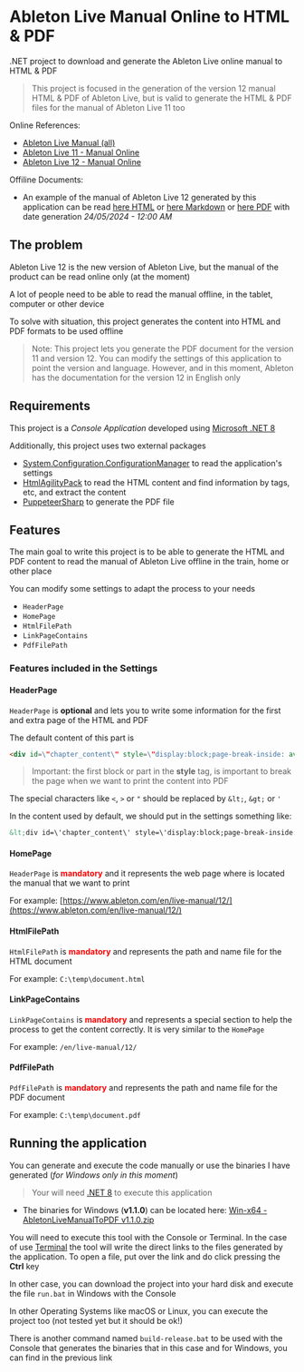 # Ableton Live Manual Online to HTML & PDF
.NET project to download and generate the Ableton Live online manual to HTML & PDF

> This project is focused in the generation of the version 12 manual HTML & PDF of Ableton Live, but is valid to generate the HTML & PDF files for the manual of Ableton Live 11 too

Online References: 
* [Ableton Live Manual (all)](https://help.ableton.com/hc/en-us/articles/206769450-Live-Manual)
* [Ableton Live 11 - Manual Online](https://www.ableton.com/en/live-manual/11/)
* [Ableton Live 12 - Manual Online](https://www.ableton.com/en/live-manual/12/)

Offiline Documents:
* An example of the manual of Ableton Live 12 generated by this application can be read [here HTML](/docs/Ableton_Live_12-en.html) or [here Markdown](/docs/Ableton_Live_12-en.md) or [here PDF](/docs/Ableton_Live_12-en.pdf) with date generation *24/05/2024 - 12:00 AM*


## The problem
Ableton Live 12 is the new version of Ableton Live, but the manual of the product can be read online only (at the moment)

A lot of people need to be able to read the manual offline, in the tablet, computer or other device

To solve with situation, this project generates the content into HTML and PDF formats to be used offline

> Note: This project lets you generate the PDF document for the version 11 and version 12. You can modify the settings of this application to point the version and language. However, and in this moment, Ableton has the documentation for the version 12 in English only


## Requirements
This project is a *Console Application* developed using [Microsoft .NET 8](https://dotnet.microsoft.com/en-us/download/dotnet/8.0)

Additionally, this project uses two external packages
* [System.Configuration.ConfigurationManager](https://www.nuget.org/packages/System.Configuration.ConfigurationManager/) to read the application's settings
* [HtmlAgilityPack](https://www.nuget.org/packages/HtmlAgilityPack/) to read the HTML content and find information by tags, etc, and extract the content
* [PuppeteerSharp](https://www.nuget.org/packages/PuppeteerSharp/) to generate the PDF file


## Features
The main goal to write this project is to be able to generate the HTML and PDF content to read the manual of Ableton Live offline in the train, home or other place

You can modify some settings to adapt the process to your needs
- `HeaderPage`
- `HomePage`
- `HtmlFilePath`
- `LinkPageContains`
- `PdfFilePath`

### Features included in the Settings

#### **HeaderPage**
`HeaderPage` is **optional** and lets you to write some information for the first and extra page of the HTML and PDF

The default content of this part is
```HTML
<div id=\"chapter_content\" style=\"display:block;page-break-inside: avoid;page-break-after: avoid;page-break-before: always;\"><h1 data-number=\"0\" id=\"welcome-to-live\">Ableton<br>Reference Manual<br>Version 12</h1><br></div>
```

> Important: the first block or part in the **style** tag, is important to break the page when we want to print the content into PDF

The special characters like `<`, `>` or `"` should be replaced by `&lt;`, `&gt;` or `'`

In the content used by default, we should put in the settings something like:
```HTML
&lt;div id=\'chapter_content\' style=\'display:block;page-break-inside: avoid;page-break-after: avoid;page-break-before: always;\'&gt;&lt;h1 data-number=\'0\' id=\'welcome-to-live\'&gt;Ableton&lt;br&gt;Reference Manual&lt;br&gt;Version 12&lt;/h1&gt;&lt;br&gt;&lt;/div&gt;
```

#### **HomePage**
`HeaderPage` is <span style="color:red">**mandatory**</span> and it represents the web page where is located the manual that we want to print

For example: [https://www.ableton.com/en/live-manual/12/](https://www.ableton.com/en/live-manual/12/)

#### **HtmlFilePath**
`HtmlFilePath` is <span style="color:red">**mandatory**</span> and represents the path and name file for the HTML document

For example: `C:\temp\document.html`

#### **LinkPageContains**
`LinkPageContains` is <span style="color:red">**mandatory**</span> and represents a special section to help the process to get the content correctly. It is very similar to the `HomePage`

For example: `/en/live-manual/12/`

#### **PdfFilePath**
`PdfFilePath` is <span style="color:red">**mandatory**</span> and represents the path and name file for the PDF document

For example: `C:\temp\document.pdf`


## Running the application
You can generate and execute the code manually or use the binaries I have generated (*for Windows only in this moment*)

> Your will need [.NET 8](https://dotnet.microsoft.com/en-us/download/dotnet/8.0) to execute this application

- The binaries for Windows (**v1.1.0**) can be located here: [Win-x64 - AbletonLiveManualToPDF v1.1.0.zip](/releases/windows/Win-x64&#32;-&#32;AbletonLiveManualToPDF&#32;v1.1.0.zip)

You will need to execute this tool with the Console or Terminal. In the case of use [Terminal](https://apps.microsoft.com/detail/9n0dx20hk701) the tool will write the direct links to the files generated by the application. To open a file, put over the link and do click pressing the **Ctrl** key

In other case, you can download the project into your hard disk and execute the file `run.bat` in Windows with the Console

In other Operating Systems like macOS or Linux, you can execute the project too (not tested yet but it should be ok!)

There is another command named `build-release.bat` to be used with the Console that generates the binaries that in this case and for Windows, you can find in the previous link


